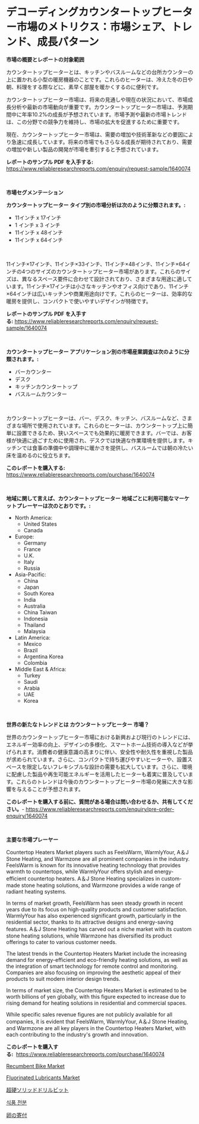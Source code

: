 <p><h1>デコーディングカウンタートップヒーター市場のメトリクス：市場シェア、トレンド、成長パターン</h1></p><p><strong>市場の概要とレポートの対象範囲</strong></p>
<p><p>カウンタートップヒーターとは、キッチンやバスルームなどの台所カウンターの上に置かれる小型の暖房機器のことです。これらのヒーターは、冷えた冬の日や朝、料理をする際などに、素早く部屋を暖かくするのに便利です。</p><p>カウンタートップヒーター市場は、将来の見通しや現在の状況において、市場成長分析や最新の市場動向が重要です。カウンタートップヒーター市場は、予測期間中に年率10.2%の成長が予想されています。市場予測や最新の市場トレンドは、この分野での競争力を維持し、市場の拡大を促進するために重要です。</p><p>現在、カウンタートップヒーター市場は、需要の増加や技術革新などの要因により急速に成長しています。将来の市場でもさらなる成長が期待されており、需要の増加や新しい製品の開発が市場を牽引すると予想されています。</p></p>
<p><strong>レポートのサンプル PDF を入手する:</strong> <a href="https://www.reliableresearchreports.com/enquiry/request-sample/1640074">https://www.reliableresearchreports.com/enquiry/request-sample/1640074</a></p>
<p>&nbsp;</p>
<p><strong>市場セグメンテーション</strong></p>
<p><strong>カウンタートップヒーター タイプ別の市場分析は次のように分類されます。:</strong></p>
<p><ul><li>11インチ x 17インチ</li><li>1 インチ x 3 インチ</li><li>11インチ x 48インチ</li><li>11インチ x 64インチ</li></ul></p>
<p>&nbsp;</p>
<p><p>11インチ×17インチ、11インチ×33インチ、11インチ×48インチ、11インチ×64インチの4つのサイズのカウンタートップヒーター市場があります。これらのサイズは、異なるスペース要件に合わせて設計されており、さまざまな用途に適しています。11インチ×17インチは小さなキッチンやオフィス向けであり、11インチ×64インチは広いキッチンや商業用途向けです。これらのヒーターは、効率的な暖房を提供し、コンパクトで使いやすいデザインが特徴です。</p></p>
<p><strong>レポートのサンプル PDF を入手する:</strong>&nbsp;<a href="https://www.reliableresearchreports.com/enquiry/request-sample/1640074">https://www.reliableresearchreports.com/enquiry/request-sample/1640074</a></p>
<p>&nbsp;</p>
<p><strong> カウンタートップヒーター アプリケーション別の市場産業調査は次のように分類されます。:</strong></p>
<p><ul><li>バーカウンター</li><li>デスク</li><li>キッチンカウンタートップ</li><li>バスルームカウンター</li></ul></p>
<p>&nbsp;</p>
<p><p>カウンタートップヒーターは、バー、デスク、キッチン、バスルームなど、さまざまな場所で使用されています。これらのヒーターは、カウンタートップ上に簡単に設置できるため、狭いスペースでも効果的に暖房できます。バーでは、お客様が快適に過ごすために使用され、デスクでは快適な作業環境を提供します。キッチンでは食事の準備中や調理中に暖かさを提供し、バスルームでは朝の冷たい床を温めるのに役立ちます。</p></p>
<p><strong>このレポートを購入する:</strong>&nbsp; <a href="https://www.reliableresearchreports.com/purchase/1640074">https://www.reliableresearchreports.com/purchase/1640074</a></p>
<p>&nbsp;</p>
<p><strong>地域に関して言えば、カウンタートップヒーター 地域ごとに利用可能なマーケットプレーヤーは次のとおりです。:</strong></p>
<p><ul>
    <li>
        North America:
        <ul>
            <li>United States</li>
            <li>Canada</li>
        </ul>
    </li>
    <li>
        Europe:
        <ul>
            <li>Germany</li>
            <li>France</li>
            <li>U.K.</li>
            <li>Italy</li>
            <li>Russia</li>
        </ul>
    </li>
    <li>
        Asia-Pacific:
        <ul>
            <li>China</li>
            <li>Japan</li>
            <li>South Korea</li>
            <li>India</li>
            <li>Australia</li>
            <li>China Taiwan</li>
            <li>Indonesia</li>
            <li>Thailand</li>
            <li>Malaysia</li>
        </ul>
    </li>
    <li>
        Latin America:
        <ul>
            <li>Mexico</li>
            <li>Brazil</li>
            <li>Argentina Korea</li>
            <li>Colombia</li>
        </ul>
    </li>
    <li>
        Middle East & Africa:
        <ul>
            <li>Turkey</li>
            <li>Saudi</li>
            <li>Arabia</li>
            <li>UAE</li>
            <li>Korea</li>
        </ul>
    </li>
    </ul></p>
<p>&nbsp;</p>
<p><strong>世界の新たなトレンドとは カウンタートップヒーター 市場？</strong></p>
<p><p>世界のカウンタートップヒーター市場における新興および現行のトレンドには、エネルギー効率の向上、デザインの多様化、スマートホーム技術の導入などが挙げられます。消費者の健康意識の高まりに伴い、安全性や耐久性を重視した製品が求められています。さらに、コンパクトで持ち運びやすいヒーターや、設置スペースを限定しないフレキシブルな設計の需要も拡大しています。さらに、環境に配慮した製品や再生可能エネルギーを活用したヒーターも着実に普及しています。これらのトレンドは今後のカウンタートップヒーター市場の発展に大きな影響を与えることが予想されます。</p></p>
<p><strong>このレポートを購入する前に、質問がある場合は問い合わせるか、共有してください。</strong>- <a href="https://www.reliableresearchreports.com/enquiry/pre-order-enquiry/1640074">https://www.reliableresearchreports.com/enquiry/pre-order-enquiry/1640074</a></p>
<p>&nbsp;</p>
<p><strong>主要な市場プレーヤー</strong></p>
<p><p>Countertop Heaters Market players such as FeelsWarm, WarmlyYour, A＆J Stone Heating, and Warmzone are all prominent companies in the industry. FeelsWarm is known for its innovative heating technology that provides warmth to countertops, while WarmlyYour offers stylish and energy-efficient countertop heaters. A＆J Stone Heating specializes in custom-made stone heating solutions, and Warmzone provides a wide range of radiant heating systems.</p><p>In terms of market growth, FeelsWarm has seen steady growth in recent years due to its focus on high-quality products and customer satisfaction. WarmlyYour has also experienced significant growth, particularly in the residential sector, thanks to its attractive designs and energy-saving features. A＆J Stone Heating has carved out a niche market with its custom stone heating solutions, while Warmzone has diversified its product offerings to cater to various customer needs.</p><p>The latest trends in the Countertop Heaters Market include the increasing demand for energy-efficient and eco-friendly heating solutions, as well as the integration of smart technology for remote control and monitoring. Companies are also focusing on improving the aesthetic appeal of their products to suit modern interior design trends.</p><p>In terms of market size, the Countertop Heaters Market is estimated to be worth billions of yen globally, with this figure expected to increase due to rising demand for heating solutions in residential and commercial spaces.</p><p>While specific sales revenue figures are not publicly available for all companies, it is evident that FeelsWarm, WarmlyYour, A＆J Stone Heating, and Warmzone are all key players in the Countertop Heaters Market, with each contributing to the industry's growth and innovation.</p></p>
<p><strong>このレポートを購入する:</strong>&nbsp;&nbsp;<a href="https://www.reliableresearchreports.com/purchase/1640074">https://www.reliableresearchreports.com/purchase/1640074</a></p>
<p><p><a href="https://issuu.com/reportprime-2/docs/recumbent-bike-market-size-2030.pptx">Recumbent Bike Market</a></p><p><a href="https://eight-handstand-8fb.notion.site/Fluorinated-Lubricants-Market-Offers-Provide-Insightful-Data-for-the-Time-Period-from-2024-to-2031-a-1ec6a6f8f4e64070beb541d07a7af6fd">Fluorinated Lubricants Market</a></p><p><a href="https://github.com/cbigkbh02719/Market-Research-Report-List-1/blob/main/53346309516.md">超硬ソリッドドリルビット</a></p><p><a href="https://github.com/vsr06p4p49/Market-Research-Report-List-1/blob/main/64133068768.md">식품 전분</a></p><p><a href="https://medium.com/@emmittkutch2023/%E5%8D%B5%E5%AD%90%E6%8F%90%E4%BE%9B%E5%B8%82%E5%A0%B4%E5%88%86%E6%9E%90-%E3%81%9D%E3%81%AEcagr-%E5%B8%82%E5%A0%B4%E3%82%BB%E3%82%B0%E3%83%A1%E3%83%B3%E3%83%86%E3%83%BC%E3%82%B7%E3%83%A7%E3%83%B3-%E3%81%8A%E3%82%88%E3%81%B3%E3%82%B0%E3%83%AD%E3%83%BC%E3%83%90%E3%83%AB%E7%94%A3%E6%A5%AD%E6%A6%82%E8%A6%81-ab6dbb1ecd2a">卵の寄付</a></p></p>